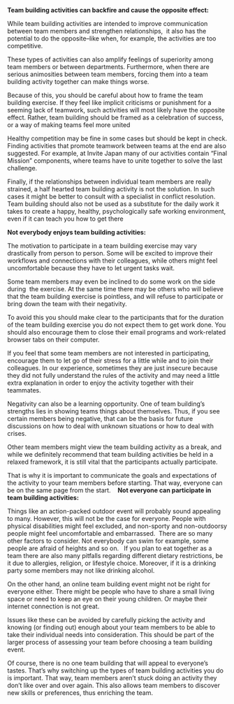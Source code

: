 **Team building activities can backfire and cause the opposite effect:**

While team building activities are intended to improve communication between team members and strengthen relationships,  it also has the potential to do the opposite–like when, for example, the activities are too competitive. 

These types of activities can also amplify feelings of superiority among team members or between departments. Furthermore, when there are serious animosities between team members, forcing them into a team building activity together can make things worse. 

Because of this, you should be careful about how to frame the team building exercise. If they feel like implicit criticisms or punishment for a seeming lack of teamwork, such activities will most likely have the opposite effect. Rather, team building should be framed as a celebration of success, or a way of making teams feel more united

Healthy competition may be fine in some cases but should be kept in check. Finding activities that promote teamwork between teams at the end are also suggested. For example, at Invite Japan many of our activities contain “Final Mission” components, where teams have to unite together to solve the last challenge.  

Finally, if the relationships between individual team members are really strained, a half hearted team building activity is not the solution. In such cases it might be better to consult with a specialist in conflict resolution. Team building should also not be used as a substitute for the daily work it takes to create a happy, healthy, psychologically safe working environment, even if it can teach you how to get there

**Not everybody enjoys team building activities:**

The motivation to participate in a team building exercise may vary drastically from person to person. Some will be excited to improve their workflows and connections with their colleagues, while others might feel uncomfortable because they have to let urgent tasks wait.

Some team members may even be inclined to do some work on the side during  the exercise. At the same time there may be others who will believe that the team building exercise is pointless, and will refuse to participate or bring down the team with their negativity.

To avoid this you should make clear to the participants that for the duration of the team building exercise you do not expect them to get work done. You should also encourage them to close their email programs and work-related browser tabs on their computer. 

If you feel that some team members are not interested in participating, encourage them to let go of their stress for a little while and to join their colleagues. In our experience, sometimes they are just insecure because they did not fully understand the rules of the activity and may need a little extra explanation in order to enjoy the activity together with their teammates.

Negativity can also be a learning opportunity. One of team building’s strengths lies in showing teams things about themselves. Thus, if you see certain members being negative, that can be the basis for future discussions on how to deal with unknown situations or how to deal with crises. 

Other team members might view the team building activity as a break, and while we definitely recommend that team building activities be held in a relaxed framework, it is still vital that the participants actually participate. 

That is why it is important to communicate the goals and expectations of the activity to your team members before starting. That way, everyone can be on the same page from the start.
  
**Not everyone can participate in team building activities:**

Things like an action-packed outdoor event will probably sound appealing to many. However, this will not be the case for everyone. People with physical disabilities might feel excluded, and non-sporty and non-outdoorsy people might feel uncomfortable and embarrassed.  There are so many other factors to consider. Not everybody can swim for example, some people are afraid of heights and so on.
 
If you plan to eat together as a team there are also many pitfalls regarding different dietary restrictions, be it due to allergies, religion, or lifestyle choice. Moreover, if it is a drinking party some members may not like drinking alcohol. 

On the other hand, an online team building event might not be right for everyone either. There might be people who have to share a small living space or need to keep an eye on their young children. Or maybe their internet connection is not great.

Issues like these can be avoided by carefully picking the activity and knowing (or finding out) enough about your team members to be able to take their individual needs into consideration. This should be part of the larger process of assessing your team before choosing a team building event. 

Of course, there is no one team building that will appeal to everyone’s tastes. That’s why switching up the types of team building activities you do is important. That way, team members aren’t stuck doing an activity they don’t like over and over again. This also allows team members to discover new skills or preferences, thus enriching the team. 


